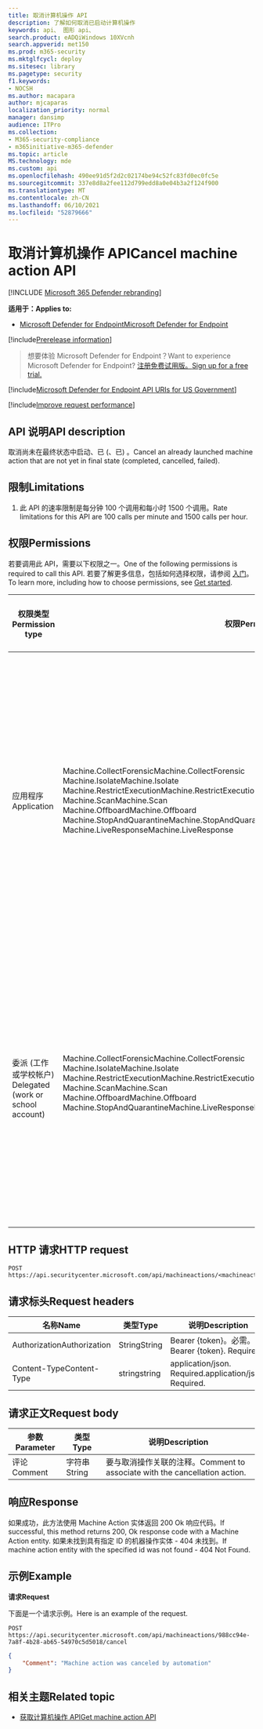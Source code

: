 ```yaml
---
title: 取消计算机操作 API
description: 了解如何取消已启动计算机操作
keywords: api、 图形 api、
search.product: eADQiWindows 10XVcnh
search.appverid: met150
ms.prod: m365-security
ms.mktglfcycl: deploy
ms.sitesec: library
ms.pagetype: security
f1.keywords:
- NOCSH
ms.author: macapara
author: mjcaparas
localization_priority: normal
manager: dansimp
audience: ITPro
ms.collection:
- M365-security-compliance
- m365initiative-m365-defender
ms.topic: article
MS.technology: mde
ms.custom: api
ms.openlocfilehash: 490ee91d5f2d2c02174be94c52fc83fd0ec0fc5e
ms.sourcegitcommit: 337e8d8a2fee112d799edd8a0e04b3a2f124f900
ms.translationtype: MT
ms.contentlocale: zh-CN
ms.lasthandoff: 06/10/2021
ms.locfileid: "52879666"
---
```

#   <a name="cancel-machine-action-api"></a><span data-ttu-id="518e2-104">取消计算机操作 API</span><span class="sxs-lookup"><span data-stu-id="518e2-104">Cancel machine action API</span></span> 

[!INCLUDE [Microsoft 365 Defender rebranding](../../includes/microsoft-defender.md)]

<span data-ttu-id="518e2-105">**适用于：**</span><span class="sxs-lookup"><span data-stu-id="518e2-105">**Applies to:**</span></span>
- [<span data-ttu-id="518e2-106">Microsoft Defender for Endpoint</span><span class="sxs-lookup"><span data-stu-id="518e2-106">Microsoft Defender for Endpoint</span></span>](https://go.microsoft.com/fwlink/p/?linkid=2146631)

[!include[Prerelease information](../../includes/prerelease.md)]

><span data-ttu-id="518e2-107">想要体验 Microsoft Defender for Endpoint？</span><span class="sxs-lookup"><span data-stu-id="518e2-107">Want to experience Microsoft Defender for Endpoint?</span></span> [<span data-ttu-id="518e2-108">注册免费试用版。</span><span class="sxs-lookup"><span data-stu-id="518e2-108">Sign up for a free trial.</span></span>](https://www.microsoft.com/microsoft-365/windows/microsoft-defender-atp?ocid=docs-wdatp-exposedapis-abovefoldlink) 

[!include[Microsoft Defender for Endpoint API URIs for US Government](../../includes/microsoft-defender-api-usgov.md)]

[!include[Improve request performance](../../includes/improve-request-performance.md)]

## <a name="api-description"></a><span data-ttu-id="518e2-109">API 说明</span><span class="sxs-lookup"><span data-stu-id="518e2-109">API description</span></span>

<span data-ttu-id="518e2-110">取消尚未在最终状态中启动、已 (、已) 。</span><span class="sxs-lookup"><span data-stu-id="518e2-110">Cancel an already launched machine action that are not yet in final state (completed, cancelled, failed).</span></span>

## <a name="limitations"></a><span data-ttu-id="518e2-111">限制</span><span class="sxs-lookup"><span data-stu-id="518e2-111">Limitations</span></span>

1.  <span data-ttu-id="518e2-112">此 API 的速率限制是每分钟 100 个调用和每小时 1500 个调用。</span><span class="sxs-lookup"><span data-stu-id="518e2-112">Rate limitations for this API are 100 calls per minute and 1500 calls per hour.</span></span>

## <a name="permissions"></a><span data-ttu-id="518e2-113">权限</span><span class="sxs-lookup"><span data-stu-id="518e2-113">Permissions</span></span>

<span data-ttu-id="518e2-114">若要调用此 API，需要以下权限之一。</span><span class="sxs-lookup"><span data-stu-id="518e2-114">One of the following permissions is required to call this API.</span></span> <span data-ttu-id="518e2-115">若要了解更多信息，包括如何选择权限，请参阅 [入门](apis-intro.md)。</span><span class="sxs-lookup"><span data-stu-id="518e2-115">To learn more, including how to choose permissions, see [Get started](apis-intro.md).</span></span>

|     <span data-ttu-id="518e2-116">权限类型</span><span class="sxs-lookup"><span data-stu-id="518e2-116">Permission    type</span></span>     |     <span data-ttu-id="518e2-117">权限</span><span class="sxs-lookup"><span data-stu-id="518e2-117">Permission</span></span>     |    <span data-ttu-id="518e2-118">权限显示名称</span><span class="sxs-lookup"><span data-stu-id="518e2-118">Permission    display name</span></span>     |
|-|-|-|
|    <br><span data-ttu-id="518e2-119">应用程序</span><span class="sxs-lookup"><span data-stu-id="518e2-119">Application</span></span>    |    <br><span data-ttu-id="518e2-120">Machine.CollectForensic</span><span class="sxs-lookup"><span data-stu-id="518e2-120">Machine.CollectForensic</span></span><br>   <span data-ttu-id="518e2-121">Machine.Isolate</span><span class="sxs-lookup"><span data-stu-id="518e2-121">Machine.Isolate</span></span>   <br><span data-ttu-id="518e2-122">Machine.RestrictExecution</span><span class="sxs-lookup"><span data-stu-id="518e2-122">Machine.RestrictExecution</span></span><br>   <span data-ttu-id="518e2-123">Machine.Scan</span><span class="sxs-lookup"><span data-stu-id="518e2-123">Machine.Scan</span></span><br>   <span data-ttu-id="518e2-124">Machine.Offboard</span><span class="sxs-lookup"><span data-stu-id="518e2-124">Machine.Offboard</span></span><br>   <span data-ttu-id="518e2-125">Machine.StopAndQuarantine</span><span class="sxs-lookup"><span data-stu-id="518e2-125">Machine.StopAndQuarantine</span></span><br>   <span data-ttu-id="518e2-126">Machine.LiveResponse</span><span class="sxs-lookup"><span data-stu-id="518e2-126">Machine.LiveResponse</span></span>    |    <span data-ttu-id="518e2-127">收集取证</span><span class="sxs-lookup"><span data-stu-id="518e2-127">Collect   forensics</span></span>   <br><span data-ttu-id="518e2-128">隔离计算机</span><span class="sxs-lookup"><span data-stu-id="518e2-128">Isolate   machine</span></span><br><span data-ttu-id="518e2-129">限制代码执行</span><span class="sxs-lookup"><span data-stu-id="518e2-129">Restrict   code execution</span></span><br>  <span data-ttu-id="518e2-130">扫描计算机</span><span class="sxs-lookup"><span data-stu-id="518e2-130">Scan   machine</span></span><br>  <span data-ttu-id="518e2-131">载出计算机</span><span class="sxs-lookup"><span data-stu-id="518e2-131">Offboard   machine</span></span><br>   <span data-ttu-id="518e2-132">停止和隔离</span><span class="sxs-lookup"><span data-stu-id="518e2-132">Stop And   Quarantine</span></span><br>   <span data-ttu-id="518e2-133">在特定的计算机上运行实时响应</span><span class="sxs-lookup"><span data-stu-id="518e2-133">Run live   response on a specific machine</span></span>    |
|    <br><span data-ttu-id="518e2-134">委派 (工作或学校帐户) </span><span class="sxs-lookup"><span data-stu-id="518e2-134">Delegated   (work or school account)</span></span>    |    <span data-ttu-id="518e2-135">Machine.CollectForensic</span><span class="sxs-lookup"><span data-stu-id="518e2-135">Machine.CollectForensic</span></span><br>   <span data-ttu-id="518e2-136">Machine.Isolate</span><span class="sxs-lookup"><span data-stu-id="518e2-136">Machine.Isolate</span></span>    <br><span data-ttu-id="518e2-137">Machine.RestrictExecution</span><span class="sxs-lookup"><span data-stu-id="518e2-137">Machine.RestrictExecution</span></span><br>   <span data-ttu-id="518e2-138">Machine.Scan</span><span class="sxs-lookup"><span data-stu-id="518e2-138">Machine.Scan</span></span><br>   <span data-ttu-id="518e2-139">Machine.Offboard</span><span class="sxs-lookup"><span data-stu-id="518e2-139">Machine.Offboard</span></span><br>   <span data-ttu-id="518e2-140">Machine.StopAndQuarantineMachine.LiveResponse</span><span class="sxs-lookup"><span data-stu-id="518e2-140">Machine.StopAndQuarantineMachine.LiveResponse</span></span>    |    <span data-ttu-id="518e2-141">收集取证</span><span class="sxs-lookup"><span data-stu-id="518e2-141">Collect   forensics</span></span><br>   <span data-ttu-id="518e2-142">隔离计算机</span><span class="sxs-lookup"><span data-stu-id="518e2-142">Isolate   machine</span></span><br>  <span data-ttu-id="518e2-143">限制代码执行</span><span class="sxs-lookup"><span data-stu-id="518e2-143">Restrict   code execution</span></span><br> <span data-ttu-id="518e2-144">扫描计算机</span><span class="sxs-lookup"><span data-stu-id="518e2-144">Scan   machine</span></span><br><span data-ttu-id="518e2-145">载出计算机</span><span class="sxs-lookup"><span data-stu-id="518e2-145">Offboard   machine</span></span><br> <span data-ttu-id="518e2-146">停止和隔离</span><span class="sxs-lookup"><span data-stu-id="518e2-146">Stop And   Quarantine</span></span><br> <span data-ttu-id="518e2-147">在特定的计算机上运行实时响应</span><span class="sxs-lookup"><span data-stu-id="518e2-147">Run live   response on a specific machine</span></span>    |


## <a name="http-request"></a><span data-ttu-id="518e2-148">HTTP 请求</span><span class="sxs-lookup"><span data-stu-id="518e2-148">HTTP request</span></span>

```
POST https://api.securitycenter.microsoft.com/api/machineactions/<machineactionid>/cancel  
```


## <a name="request-headers"></a><span data-ttu-id="518e2-149">请求标头</span><span class="sxs-lookup"><span data-stu-id="518e2-149">Request headers</span></span>

| <span data-ttu-id="518e2-150">名称</span><span class="sxs-lookup"><span data-stu-id="518e2-150">Name</span></span>      | <span data-ttu-id="518e2-151">类型</span><span class="sxs-lookup"><span data-stu-id="518e2-151">Type</span></span> | <span data-ttu-id="518e2-152">说明</span><span class="sxs-lookup"><span data-stu-id="518e2-152">Description</span></span>                 |
|---------------|----------|---------------------------------|
| <span data-ttu-id="518e2-153">Authorization</span><span class="sxs-lookup"><span data-stu-id="518e2-153">Authorization</span></span> | <span data-ttu-id="518e2-154">String</span><span class="sxs-lookup"><span data-stu-id="518e2-154">String</span></span>   | <span data-ttu-id="518e2-p103">Bearer {token}。必需。</span><span class="sxs-lookup"><span data-stu-id="518e2-p103">Bearer {token}. Required.</span></span>   |
| <span data-ttu-id="518e2-157">Content-Type</span><span class="sxs-lookup"><span data-stu-id="518e2-157">Content-Type</span></span>  | <span data-ttu-id="518e2-158">string</span><span class="sxs-lookup"><span data-stu-id="518e2-158">string</span></span>   | <span data-ttu-id="518e2-p104">application/json. Required.</span><span class="sxs-lookup"><span data-stu-id="518e2-p104">application/json. Required.</span></span> |

## <a name="request-body"></a><span data-ttu-id="518e2-161">请求正文</span><span class="sxs-lookup"><span data-stu-id="518e2-161">Request body</span></span>

| <span data-ttu-id="518e2-162">参数</span><span class="sxs-lookup"><span data-stu-id="518e2-162">Parameter</span></span> | <span data-ttu-id="518e2-163">类型</span><span class="sxs-lookup"><span data-stu-id="518e2-163">Type</span></span> | <span data-ttu-id="518e2-164">说明</span><span class="sxs-lookup"><span data-stu-id="518e2-164">Description</span></span>                        |
|---------------|----------|----------------------------------------|
| <span data-ttu-id="518e2-165">评论</span><span class="sxs-lookup"><span data-stu-id="518e2-165">Comment</span></span>       | <span data-ttu-id="518e2-166">字符串</span><span class="sxs-lookup"><span data-stu-id="518e2-166">String</span></span>   | <span data-ttu-id="518e2-167">要与取消操作关联的注释。</span><span class="sxs-lookup"><span data-stu-id="518e2-167">Comment to associate with the cancellation action.</span></span>  |

## <a name="response"></a><span data-ttu-id="518e2-168">响应</span><span class="sxs-lookup"><span data-stu-id="518e2-168">Response</span></span>

<span data-ttu-id="518e2-169">如果成功，此方法使用 Machine Action 实体返回 200 Ok 响应代码。</span><span class="sxs-lookup"><span data-stu-id="518e2-169">If successful, this method returns 200, Ok response code with a Machine Action entity.</span></span> <span data-ttu-id="518e2-170">如果未找到具有指定 ID 的机器操作实体 - 404 未找到。</span><span class="sxs-lookup"><span data-stu-id="518e2-170">If machine action entity with the specified id was not found - 404 Not Found.</span></span>

## <a name="example"></a><span data-ttu-id="518e2-171">示例</span><span class="sxs-lookup"><span data-stu-id="518e2-171">Example</span></span>

<span data-ttu-id="518e2-172">**请求**</span><span class="sxs-lookup"><span data-stu-id="518e2-172">**Request**</span></span>

<span data-ttu-id="518e2-173">下面是一个请求示例。</span><span class="sxs-lookup"><span data-stu-id="518e2-173">Here is an example of the request.</span></span>

```HTTP
POST
https://api.securitycenter.microsoft.com/api/machineactions/988cc94e-7a8f-4b28-ab65-54970c5d5018/cancel
```


```JSON
{
    "Comment": "Machine action was canceled by automation"
}
```

## <a name="related-topic"></a><span data-ttu-id="518e2-174">相关主题</span><span class="sxs-lookup"><span data-stu-id="518e2-174">Related topic</span></span>

- [<span data-ttu-id="518e2-175">获取计算机操作 API</span><span class="sxs-lookup"><span data-stu-id="518e2-175">Get machine action API</span></span>](get-machineaction-object.md)
